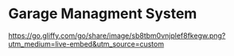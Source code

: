 # Garage Managment System

https://go.gliffy.com/go/share/image/sb8tbm0vnjplef8fkegw.png?utm_medium=live-embed&utm_source=custom
